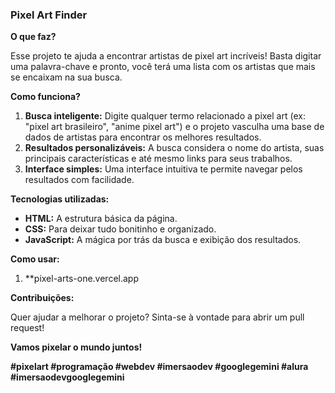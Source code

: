 ### **Pixel Art Finder** 

**O que faz?**

Esse projeto te ajuda a encontrar artistas de pixel art incríveis! Basta digitar uma palavra-chave e pronto, você terá uma lista com os artistas que mais se encaixam na sua busca. 

**Como funciona?**

1. **Busca inteligente:** Digite qualquer termo relacionado a pixel art (ex: "pixel art brasileiro", "anime pixel art") e o projeto vasculha uma base de dados de artistas para encontrar os melhores resultados.
2. **Resultados personalizáveis:** A busca considera o nome do artista, suas principais características e até mesmo links para seus trabalhos.
3. **Interface simples:** Uma interface intuitiva te permite navegar pelos resultados com facilidade.

**Tecnologias utilizadas:**

* **HTML:** A estrutura básica da página.
* **CSS:** Para deixar tudo bonitinho e organizado.
* **JavaScript:** A mágica por trás da busca e exibição dos resultados.

**Como usar:**

1. **pixel-arts-one.vercel.app

**Contribuições:**

Quer ajudar a melhorar o projeto? Sinta-se à vontade para abrir um pull request!


**Vamos pixelar o mundo juntos!** 

**#pixelart #programação #webdev #imersaodev #googlegemini #alura #imersaodevgooglegemini**
